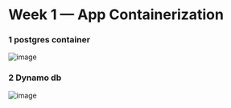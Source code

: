 # Week 1 — App Containerization
### 1 postgres container
![image](https://user-images.githubusercontent.com/106790801/221479409-327c12a3-25a8-4289-947e-06d15f82935f.png)

### 2 Dynamo db
![image](https://user-images.githubusercontent.com/106790801/221480587-d552ebd8-224b-4ab9-8ee8-a34fcaa29ddb.png)

